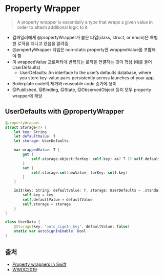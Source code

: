 # Property Wrapper

> A property wrapper is essentially a type that wraps a given value in order to attach additional logic to it

- 컴파일러에게 @propertyWrapper가 붙은 타입(class, struct, or enum)은 특별한 로직을 지니고 있음을 알려줌
- @propertyWrapper 타입은 non-static property인 wrappedValue를 포함해야 함
- 이 wrappedValue 프로퍼티에 반복되는 로직을 연결하는 것이 핵심 (예를 들어 UserDefaults)
    - UserDefaults: An interface to the user’s defaults database, where you store key-value pairs persistently across launches of your app.
- Boilerplate code의 제거와 reuseable code 증가에 용이
- @Published, @Binding, @State, @ObservedObject 등이 모두 property wrapper에 해당


## UserDefaults with @propertyWrapper
```swift
@propertyWrapper
struct Storage<T> {
    let key: String
    let defaultValue: T
    let storage: UserDefaults

    var wrappedValue: T {
        get {
            self.storage.object(forKey: self.key) as? T ?? self.defaultValue 
        }
        set {
            self.storage.set(newValue, forKey: self.key)
        }
    }

    init(key: String, defaultValue: T, storage: UserDefaults = .standard) {
        self.key = key
        self.defaultValue = defaultValue
        self.storage = storage
    }
}

class UserData {
    @Storage(key: "auto_signIn_key", defaultValue: false)
    static var autoSignInEnable: Bool
}
```


## 출처
- [Property wrappers in Swift](https://www.swiftbysundell.com/articles/property-wrappers-in-swift/)
- [WWDC2019](https://developer.apple.com/videos/play/wwdc2019/402/)